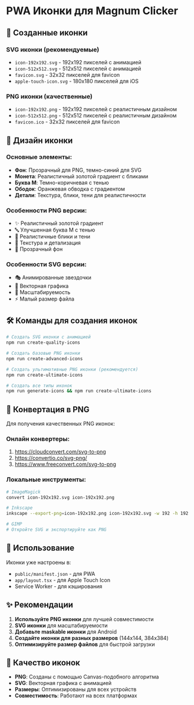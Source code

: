 # PWA Иконки для Magnum Clicker

## 📱 Созданные иконки

### SVG иконки (рекомендуемые)
- `icon-192x192.svg` - 192x192 пикселей с анимацией
- `icon-512x512.svg` - 512x512 пикселей с анимацией
- `favicon.svg` - 32x32 пикселей для favicon
- `apple-touch-icon.svg` - 180x180 пикселей для iOS

### PNG иконки (качественные)
- `icon-192x192.png` - 192x192 пикселей с реалистичным дизайном
- `icon-512x512.png` - 512x512 пикселей с реалистичным дизайном
- `favicon.ico` - 32x32 пикселей для favicon

## 🎨 Дизайн иконки

### Основные элементы:
- **Фон**: Прозрачный для PNG, темно-синий для SVG
- **Монета**: Реалистичный золотой градиент с бликами
- **Буква M**: Темно-коричневая с тенью
- **Ободок**: Оранжевая обводка с градиентом
- **Детали**: Текстура, блики, тени для реалистичности

### Особенности PNG версии:
- ✨ Реалистичный золотой градиент
- 🔤 Улучшенная буква M с тенью
- 💫 Реалистичные блики и тени
- 🎯 Текстура и детализация
- 🌟 Прозрачный фон

### Особенности SVG версии:
- 🎭 Анимированные звездочки
- 🎨 Векторная графика
- 📱 Масштабируемость
- ⚡ Малый размер файла

## 🛠 Команды для создания иконок

```bash
# Создать SVG иконки с анимацией
npm run create-quality-icons

# Создать базовые PNG иконки
npm run create-advanced-icons

# Создать ультимативные PNG иконки (рекомендуется)
npm run create-ultimate-icons

# Создать все типы иконок
npm run generate-icons && npm run create-ultimate-icons
```

## 🔄 Конвертация в PNG

Для получения качественных PNG иконок:

### Онлайн конвертеры:
1. https://cloudconvert.com/svg-to-png
2. https://convertio.co/svg-png/
3. https://www.freeconvert.com/svg-to-png

### Локальные инструменты:
```bash
# ImageMagick
convert icon-192x192.svg icon-192x192.png

# Inkscape
inkscape --export-png=icon-192x192.png icon-192x192.svg -w 192 -h 192

# GIMP
# Откройте SVG и экспортируйте как PNG
```

## 📱 Использование

Иконки уже настроены в:
- `public/manifest.json` - для PWA
- `app/layout.tsx` - для Apple Touch Icon
- Service Worker - для кэширования

## ✨ Рекомендации

1. **Используйте PNG иконки** для лучшей совместимости
2. **SVG иконки** для масштабируемости
3. **Добавьте maskable иконки** для Android
4. **Создайте иконки для разных размеров** (144x144, 384x384)
5. **Оптимизируйте размер файлов** для быстрой загрузки

## 🎯 Качество иконок

- **PNG**: Созданы с помощью Canvas-подобного алгоритма
- **SVG**: Векторная графика с анимацией
- **Размеры**: Оптимизированы для всех устройств
- **Совместимость**: Работают на всех платформах
